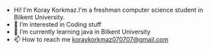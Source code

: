 - Hi! I'm Koray Korkmaz.I'm a freshman computer science student in Bilkent University.
- 👀 I’m interested in Coding stuff
- 🌱 I’m currently learning java in Bilkent University
- 📫 How to reach me koraykorkmaz070707@gmail.com

<!---
Koray-Korkmaz/Koray-Korkmaz is a ✨ special ✨ repository because its `README.md` (this file) appears on your GitHub profile.
You can click the Preview link to take a look at your changes.
--->
